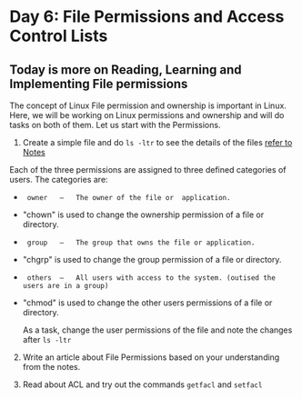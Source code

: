 # Day 6: File Permissions and Access Control Lists

## Today is more on Reading, Learning and Implementing File permissions

 The concept of Linux File permission and ownership is important in Linux. 
 Here, we will be working on Linux permissions and ownership and will do tasks on
 both of them. 
 Let us start with the Permissions.

1) Create a simple file and do `ls -ltr` to see the details of the files [refer to Notes](https://github.com/LondheShubham153/90DaysOfDevOps/tree/master/2023/day6/notes)
 
 Each of the three permissions are assigned to three defined categories of users. The categories are:
-	   owner   —   The owner of the file or  application.
-	"chown" is used to change the ownership permission of a file or directory.
-	   group   —   The group that owns the file or application.
-	"chgrp" is used to change the group permission of a file or directory.
-	   others  —   All users with access to the system. (outised the users are in a group)
-	"chmod" is used to change the other users permissions of a file or directory.

    As a task, change the user permissions of the file and note the changes after `ls -ltr`

2) Write an article about File Permissions based on your understanding from the notes.

3) Read about ACL and try out the commands `getfacl` and `setfacl`

